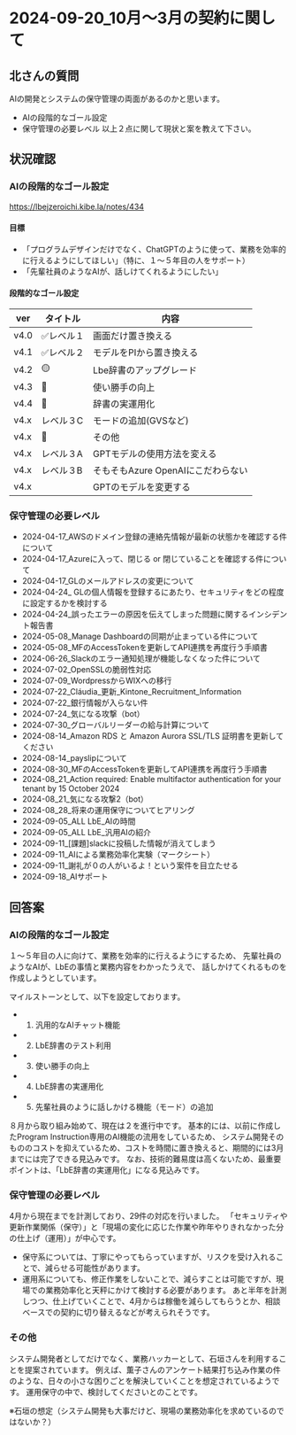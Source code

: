 # 2024-09-20_10月〜3月の契約に関して

## 北さんの質問
AIの開発とシステムの保守管理の両面があるのかと思います。
- AIの段階的なゴール設定
- 保守管理の必要レベル
以上２点に関して現状と案を教えて下さい。

## 状況確認
### AIの段階的なゴール設定
https://lbejzeroichi.kibe.la/notes/434

#### 目標
- 「プログラムデザインだけでなく、ChatGPTのように使って、業務を効率的に行えるようにしてほしい」（特に、１〜５年目の人をサポート）
- 「先輩社員のようなAIが、話しけてくれるようにしたい」

#### 段階的なゴール設定
| ver |  タイトル  | 内容 |
| --- | --- | --- |
| v4.0 | ✅レベル１ | 画面だけ置き換える |
| v4.1 |  ✅レベル２ | モデルをPIから置き換える |
| v4.2 | 🟡 | Lbe辞書のアップグレード |
| v4.3 | 📌 | 使い勝手の向上 |
| v4.4 | 📌 | 辞書の実運用化 |
| v4.x |  レベル３C | モードの追加(GVSなど) |
| v4.x  | 📌 | その他 |
| v4.x |  レベル３A | GPTモデルの使用方法を変える |
| v4.x |  レベル３B | そもそもAzure OpenAIにこだわらない |
| v4.x |  | GPTのモデルを変更する |

### 保守管理の必要レベル
- 2024-04-17_AWSのドメイン登録の連絡先情報が最新の状態かを確認する件について
- 2024-04-17_Azureに入って、閉じる or 閉じていることを確認する件について
- 2024-04-17_GLのメールアドレスの変更について
- 2024-04-24_ GLの個人情報を登録するにあたり、セキュリティをどの程度に設定するかを検討する
- 2024-04-24_誤ったエラーの原因を伝えてしまった問題に関するインシデント報告書
- 2024-05-08_Manage Dashboardの同期が止まっている件について
- 2024-05-08_MFのAccessTokenを更新してAPI連携を再度行う手順書
- 2024-06-26_Slackのエラー通知処理が機能しなくなった件について
- 2024-07-02_OpenSSLの脆弱性対応
- 2024-07-09_WordpressからWIXへの移行
- 2024-07-22_Cláudia_更新_Kintone_Recruitment_Information
- 2024-07-22_銀行情報が入らない件
- 2024-07-24_気になる攻撃（bot）
- 2024-07-30_グローバルリーダーの給与計算について
- 2024-08-14_Amazon RDS と Amazon Aurora SSL/TLS 証明書を更新してください
- 2024-08-14_payslipについて
- 2024-08-30_MFのAccessTokenを更新してAPI連携を再度行う手順書
- 2024-08_21_Action required: Enable multifactor authentication for your tenant by 15 October 2024
- 2024-08_21_気になる攻撃2（bot）
- 2024-08_28_将来の運用保守についてヒアリング
- 2024-09-05_ALL LbE_AIの時間
- 2024-09-05_ALL LbE_汎用AIの紹介
- 2024-09-11_[課題]slackに投稿した情報が消えてしまう
- 2024-09-11_AIによる業務効率化実験（マークシート）
- 2024-09-11_謝礼が０の人がいるよ！という案件を目立たせる
- 2024-09-18_AIサポート

## 回答案
### AIの段階的なゴール設定
１〜５年目の人に向けて、業務を効率的に行えるようにするため、
先輩社員のようなAIが、LbEの事情と業務内容をわかったうえで、
話しかけてくれるものを作成しようとしています。

マイルストーンとして、以下を設定しております。
- 1. 汎用的なAIチャット機能
- 2. LbE辞書のテスト利用
- 3. 使い勝手の向上
- 4. LbE辞書の実運用化
- 5. 先輩社員のように話しかける機能（モード）の追加

８月から取り組み始めて、現在は２を進行中です。
基本的には、以前に作成したProgram Instruction専用のAI機能の流用をしているため、
システム開発そのもののコストを抑えているため、コストを時間に置き換えると、期間的には3月までには完了できる見込みです。
なお、技術的難易度は高くないため、最重要ポイントは、「LbE辞書の実運用化」になる見込みです。

### 保守管理の必要レベル
4月から現在までを計測しており、29件の対応を行いました。
「セキュリティや更新作業関係（保守）」と「現場の変化に応じた作業や昨年やりきれなかった分の仕上げ（運用）」が中心です。
- 保守系については、丁寧にやってもらっていますが、リスクを受け入れることで、減らせる可能性があります。
- 運用系についても、修正作業をしないことで、減らすことは可能ですが、現場での業務効率化と天秤にかけて検討する必要があります。
あと半年を計測しつつ、仕上げていくことで、4月からは稼働を減らしてもらうとか、相談ベースでの契約に切り替えるなどが考えられそうです。

### その他
システム開発者としてだけでなく、業務ハッカーとして、石垣さんを利用することを提案されています。
例えば、薫子さんのアンケート結果打ち込み作業の件のような、日々の小さな困りごとを解決していくことを想定されているようです。
運用保守の中で、検討してくださいとのことです。

※石垣の想定（システム開発も大事だけど、現場の業務効率化を求めているのではないか？）

